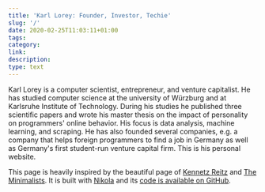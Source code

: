 ```yaml
---
title: 'Karl Lorey: Founder, Investor, Techie'
slug: '/'
date: 2020-02-25T11:03:11+01:00
tags:
category:
link:
description:
type: text
---
```


Karl Lorey is a computer scientist, entrepreneur, and venture capitalist. He has studied computer science at the
university of Würzburg and at Karlsruhe Institute of Technology. During his studies he published three scientific papers
and wrote his master thesis on the impact of personality on programmers' online behavior. His focus is data analysis,
machine learning, and scraping. He has also founded several companies, e.g. a company that helps foreign programmers to
find a job in Germany as well as Germany's first student-run venture capital firm. This is his personal website.

This page is heavily inspired by the beautiful page of [Kennetz Reitz](https://www.kennethreitz.org/) and
[The Minimalists](https://www.theminimalists.com/). It is built with [Nikola](https://getnikola.com/) and its
[code is available on GitHub](https://github.com/lorey/karllorey.com).
